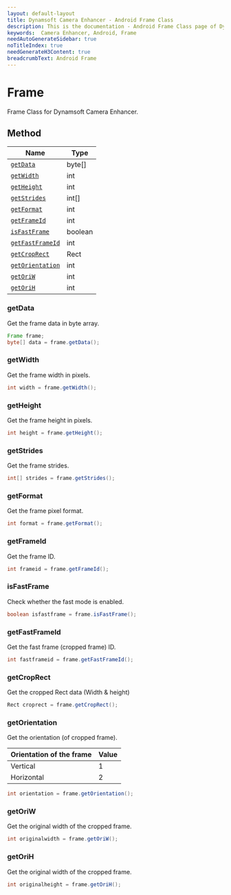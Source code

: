 ```yaml
---
layout: default-layout
title: Dynamsoft Camera Enhancer - Android Frame Class
description: This is the documentation - Android Frame Class page of Dynamsoft Camera Enhancer.
keywords:  Camera Enhancer, Android, Frame
needAutoGenerateSidebar: true
noTitleIndex: true
needGenerateH3Content: true
breadcrumbText: Android Frame
---
```


# Frame

Frame Class for Dynamsoft Camera Enhancer.

## Method

| Name | Type |
|------|------|
| [`getData`](#getdata) | byte[] |
| [`getWidth`](#getwidth) | int |
| [`getHeight`](#getheight) | int |
| [`getStrides`](#getstrides) | int[] |
| [`getFormat`](#getformat) | int |
| [`getFrameId`](#getframeid) | int |
| [`isFastFrame`](#isfastframe) | boolean |
| [`getFastFrameId`](#getfastframeid) | int |
| [`getCropRect`](#getcroprect) | Rect |
| [`getOrientation`](#getorientation) | int |
| [`getOriW`](#getoriw) | int |
| [`getOriH`](#getorih) | int |

### getData

Get the frame data in byte array.

```java
Frame frame;
byte[] data = frame.getData();
```

### getWidth

Get the frame width in pixels.

```java
int width = frame.getWidth();
```

### getHeight

Get the frame height in pixels.

```java
int height = frame.getHeight(); 
```

### getStrides

Get the frame strides.

```java
int[] strides = frame.getStrides();
```

### getFormat

Get the frame pixel format.

```java
int format = frame.getFormat();
```

### getFrameId

Get the frame ID.

```java
int frameid = frame.getFrameId(); 
```

### isFastFrame

Check whether the fast mode is enabled.

```java
boolean isfastframe = frame.isFastFrame();
```

### getFastFrameId

Get the fast frame (cropped frame) ID.

```java
int fastframeid = frame.getFastFrameId();
```

### getCropRect

Get the cropped Rect data (Width & height)

```java
Rect croprect = frame.getCropRect();
```

### getOrientation

Get the orientation (of cropped frame).

| Orientation of the frame | Value |
|--------------------------|-------|
| Vertical | 1 |
| Horizontal | 2 |

```java
int orientation = frame.getOrientation();
```

### getOriW

Get the original width of the cropped frame.

```java
int originalwidth = frame.getOriW();
```

### getOriH

Get the original width of the cropped frame.

```java
int originalheight = frame.getOriH();
```
